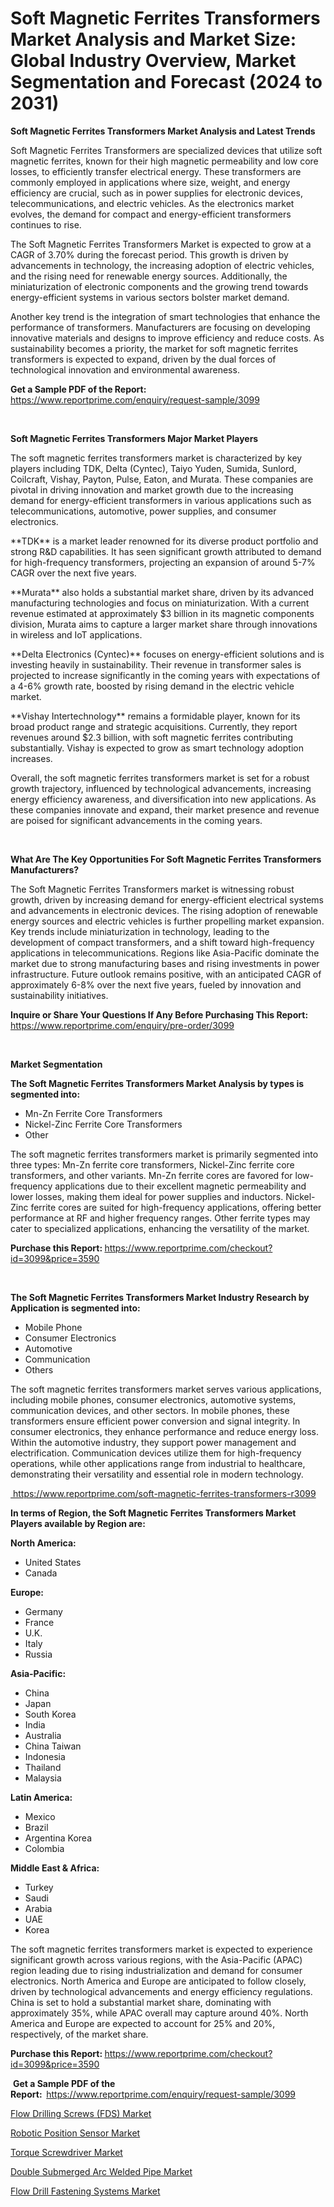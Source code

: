 <p><h1>Soft Magnetic Ferrites Transformers Market Analysis and Market Size: Global Industry Overview, Market Segmentation and Forecast (2024 to 2031)</h1></p><p><strong>Soft Magnetic Ferrites Transformers Market Analysis and Latest Trends</strong></p>
<p><p>Soft Magnetic Ferrites Transformers are specialized devices that utilize soft magnetic ferrites, known for their high magnetic permeability and low core losses, to efficiently transfer electrical energy. These transformers are commonly employed in applications where size, weight, and energy efficiency are crucial, such as in power supplies for electronic devices, telecommunications, and electric vehicles. As the electronics market evolves, the demand for compact and energy-efficient transformers continues to rise.</p><p>The Soft Magnetic Ferrites Transformers Market is expected to grow at a CAGR of 3.70% during the forecast period. This growth is driven by advancements in technology, the increasing adoption of electric vehicles, and the rising need for renewable energy sources. Additionally, the miniaturization of electronic components and the growing trend towards energy-efficient systems in various sectors bolster market demand. </p><p>Another key trend is the integration of smart technologies that enhance the performance of transformers. Manufacturers are focusing on developing innovative materials and designs to improve efficiency and reduce costs. As sustainability becomes a priority, the market for soft magnetic ferrites transformers is expected to expand, driven by the dual forces of technological innovation and environmental awareness.</p></p>
<p><strong>Get a Sample PDF of the Report:&nbsp;</strong> <a href="https://www.reportprime.com/enquiry/request-sample/3099">https://www.reportprime.com/enquiry/request-sample/3099</a></p>
<p>&nbsp;</p>
<p><strong>Soft Magnetic Ferrites Transformers Major Market Players</strong></p>
<p><p>The soft magnetic ferrites transformers market is characterized by key players including TDK, Delta (Cyntec), Taiyo Yuden, Sumida, Sunlord, Coilcraft, Vishay, Payton, Pulse, Eaton, and Murata. These companies are pivotal in driving innovation and market growth due to the increasing demand for energy-efficient transformers in various applications such as telecommunications, automotive, power supplies, and consumer electronics.</p><p>**TDK** is a market leader renowned for its diverse product portfolio and strong R&D capabilities. It has seen significant growth attributed to demand for high-frequency transformers, projecting an expansion of around 5-7% CAGR over the next five years.</p><p>**Murata** also holds a substantial market share, driven by its advanced manufacturing technologies and focus on miniaturization. With a current revenue estimated at approximately $3 billion in its magnetic components division, Murata aims to capture a larger market share through innovations in wireless and IoT applications.</p><p>**Delta Electronics (Cyntec)** focuses on energy-efficient solutions and is investing heavily in sustainability. Their revenue in transformer sales is projected to increase significantly in the coming years with expectations of a 4-6% growth rate, boosted by rising demand in the electric vehicle market.</p><p>**Vishay Intertechnology** remains a formidable player, known for its broad product range and strategic acquisitions. Currently, they report revenues around $2.3 billion, with soft magnetic ferrites contributing substantially. Vishay is expected to grow as smart technology adoption increases.</p><p>Overall, the soft magnetic ferrites transformers market is set for a robust growth trajectory, influenced by technological advancements, increasing energy efficiency awareness, and diversification into new applications. As these companies innovate and expand, their market presence and revenue are poised for significant advancements in the coming years.</p></p>
<p>&nbsp;</p>
<p><strong>What Are The Key Opportunities For Soft Magnetic Ferrites Transformers Manufacturers?</strong></p>
<p><p>The Soft Magnetic Ferrites Transformers market is witnessing robust growth, driven by increasing demand for energy-efficient electrical systems and advancements in electronic devices. The rising adoption of renewable energy sources and electric vehicles is further propelling market expansion. Key trends include miniaturization in technology, leading to the development of compact transformers, and a shift toward high-frequency applications in telecommunications. Regions like Asia-Pacific dominate the market due to strong manufacturing bases and rising investments in power infrastructure. Future outlook remains positive, with an anticipated CAGR of approximately 6-8% over the next five years, fueled by innovation and sustainability initiatives.</p></p>
<p><strong>Inquire or Share Your Questions If Any Before Purchasing This Report:</strong> <a href="https://www.reportprime.com/enquiry/pre-order/3099">https://www.reportprime.com/enquiry/pre-order/3099</a></p>
<p>&nbsp;</p>
<p><strong>Market Segmentation</strong></p>
<p><strong>The Soft Magnetic Ferrites Transformers Market Analysis by types is segmented into:</strong></p>
<p><ul><li>Mn-Zn Ferrite Core Transformers</li><li>Nickel-Zinc Ferrite Core Transformers</li><li>Other</li></ul></p>
<p><p>The soft magnetic ferrites transformers market is primarily segmented into three types: Mn-Zn ferrite core transformers, Nickel-Zinc ferrite core transformers, and other variants. Mn-Zn ferrite cores are favored for low-frequency applications due to their excellent magnetic permeability and lower losses, making them ideal for power supplies and inductors. Nickel-Zinc ferrite cores are suited for high-frequency applications, offering better performance at RF and higher frequency ranges. Other ferrite types may cater to specialized applications, enhancing the versatility of the market.</p></p>
<p><strong>Purchase this Report:&nbsp;</strong><a href="https://www.reportprime.com/checkout?id=3099&price=3590">https://www.reportprime.com/checkout?id=3099&price=3590</a></p>
<p>&nbsp;</p>
<p><strong>The Soft Magnetic Ferrites Transformers Market Industry Research by Application is segmented into:</strong></p>
<p><ul><li>Mobile Phone</li><li>Consumer Electronics</li><li>Automotive</li><li>Communication</li><li>Others</li></ul></p>
<p><p>The soft magnetic ferrites transformers market serves various applications, including mobile phones, consumer electronics, automotive systems, communication devices, and other sectors. In mobile phones, these transformers ensure efficient power conversion and signal integrity. In consumer electronics, they enhance performance and reduce energy loss. Within the automotive industry, they support power management and electrification. Communication devices utilize them for high-frequency operations, while other applications range from industrial to healthcare, demonstrating their versatility and essential role in modern technology.</p></p>
<p><a href="https://www.reportprime.com/soft-magnetic-ferrites-transformers-r3099">&nbsp;https://www.reportprime.com/soft-magnetic-ferrites-transformers-r3099</a></p>
<p><strong>In terms of Region, the Soft Magnetic Ferrites Transformers Market Players available by Region are:</strong></p>
<p>
    <p> <strong> North America: </strong>
        <ul>
            <li>United States</li>
            <li>Canada</li>
        </ul>
        </p> 
    <p> <strong> Europe: </strong>
        <ul>
            <li>Germany</li>
            <li>France</li>
            <li>U.K.</li>
            <li>Italy</li>
            <li>Russia</li>
        </ul>
        </p> 
    <p> <strong> Asia-Pacific: </strong>
        <ul>
            <li>China</li>
            <li>Japan</li>
            <li>South Korea</li>
            <li>India</li>
            <li>Australia</li>
            <li>China Taiwan</li>
            <li>Indonesia</li>
            <li>Thailand</li>
            <li>Malaysia</li>
        </ul>
        </p> 
    <p> <strong> Latin America: </strong>
        <ul>
            <li>Mexico</li>
            <li>Brazil</li>
            <li>Argentina Korea</li>
            <li>Colombia</li>
        </ul>
        </p> 
    <p> <strong> Middle East & Africa: </strong>
        <ul>
            <li>Turkey</li>
            <li>Saudi</li>
            <li>Arabia</li>
            <li>UAE</li>
            <li>Korea</li>
        </ul>
    </p>
    </p>
<p><p>The soft magnetic ferrites transformers market is expected to experience significant growth across various regions, with the Asia-Pacific (APAC) region leading due to rising industrialization and demand for consumer electronics. North America and Europe are anticipated to follow closely, driven by technological advancements and energy efficiency regulations. China is set to hold a substantial market share, dominating with approximately 35%, while APAC overall may capture around 40%. North America and Europe are expected to account for 25% and 20%, respectively, of the market share.</p></p>
<p><strong>Purchase this Report: </strong><a href="https://www.reportprime.com/checkout?id=3099&price=3590">https://www.reportprime.com/checkout?id=3099&price=3590</a></p>
<p>&nbsp;<strong>Get a Sample PDF of the Report:&nbsp;&nbsp;</strong><a href="https://www.reportprime.com/enquiry/request-sample/3099">https://www.reportprime.com/enquiry/request-sample/3099</a></p>
<p><strong></strong></p>
<p><p><a href="https://issuu.com/reportprime-2/docs/flow-drilling-screws-fds-market-siz_915bb7b76bb126">Flow Drilling Screws (FDS) Market</a></p><p><a href="https://github.com/RickHolmes3/Market-Research-Report-List-6/blob/main/robotic-position-sensor-market.md">Robotic Position Sensor Market</a></p><p><a href="https://www.linkedin.com/pulse/booming-torque-screwdriver-market-sector-analysis-growth-zh09c?trackingId=7qla1l9OR5imb6y97yFcQA%3D%3D">Torque Screwdriver Market</a></p><p><a href="https://www.linkedin.com/pulse/what-innovations-shaping-double-submerged-arc-welded-pipe-hcyic?trackingId=wuK%2FOofJS3uskk5tNQrFfg%3D%3D">Double Submerged Arc Welded Pipe Market</a></p><p><a href="https://issuu.com/reportprime-2/docs/flow-drill-fastening-systems-market_02fd2fbe6a24dc">Flow Drill Fastening Systems Market</a></p></p>